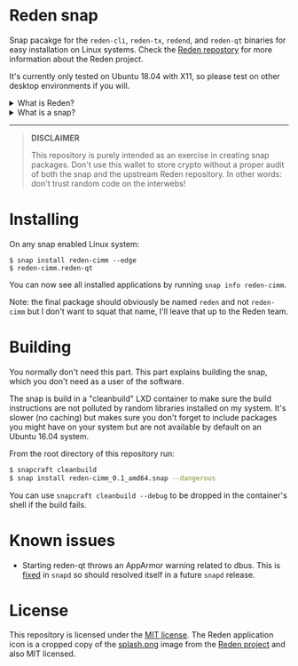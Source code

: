 # Reden snap

Snap pacakge for the `reden-cli`, `reden-tx`, `redend`, and `reden-qt` binaries for easy installation on Linux systems. Check the [Reden repostory](https://github.com/RedenCore/Reden) for more information about the Reden project.

It's currently only tested on Ubuntu 18.04 with X11, so please test on other desktop environments if you will.

<details>
  <summary>What is Reden?</summary>
  <p>Reden is a fully decentralised cryptocurrency built on the premise of providing anonymity, speed, fair mining by being ASIC-resistant and reliability by the usage of masternodes.</p>
</details>

<details>
  <summary>What is a snap?</summary>
  <p>Snaps are containerised software packages that are simple to create and install. They auto-update and are safe to run. And because they bundle their dependencies, they work on all major Linux systems without modification.</p>
</details>

<hr/>

> **DISCLAIMER**
>
> This repository is purely intended as an exercise in creating snap packages. Don't use this wallet to store crypto without a proper audit of both the snap and the upstream Reden repository. In other words: don't trust random code on the interwebs!

# Installing

On any snap enabled Linux system:

```
$ snap install reden-cimm --edge
$ reden-cimm.reden-qt
```

You can now see all installed applications by running `snap info reden-cimm`.

Note: the final package should obviously be named `reden` and not `reden-cimm` but I don't want to squat that name, I'll leave that up to the Reden team.

# Building

You normally don't need this part. This part explains building the snap, which you don't need as a user of the software.

The snap is build in a "cleanbuild" LXD container to make sure the build instructions are not polluted by random libraries installed on my system. It's slower (no caching) but makes sure you don't forget to include packages you might have on your system but are not available by default on an Ubuntu 16.04 system.

From the root directory of this repository run:

```bash
$ snapcraft cleanbuild
$ snap install reden-cimm_0.1_amd64.snap --dangerous
```

You can use `snapcraft cleanbuild --debug` to be dropped in the container's shell if the build fails.

# Known issues

- Starting reden-qt throws an AppArmor warning related to dbus. This is [fixed](https://github.com/snapcore/snapd/pull/5189) in `snapd` so should resolved itself in a future `snapd` release.

# License

This repository is licensed under the [MIT license](LICENSE). The Reden application icon is a cropped copy of the [splash.png](https://github.com/RedenCore/Reden/blob/master/splash.png) image from the [Reden project](https://github.com/RedenCore/Reden) and also MIT licensed.

